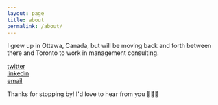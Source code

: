 ```yaml
---
layout: page
title: about
permalink: /about/
---
```


I grew up in Ottawa, Canada, but will be moving back and forth between there and Toronto to work in management consulting.

[twitter](https://twitter.com/lejiexi)  
[linkedin](https://www.linkedin.com/in/jessicajxle/)  
[email](mailto:jessicajiexile@gmail.com)  

Thanks for stopping by! I'd love to hear from you 🐝💖🍯